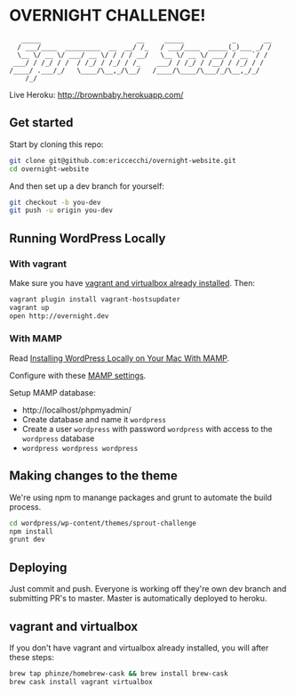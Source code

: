 # OVERNIGHT CHALLENGE!

```
   _____                        __     _____            _       __
  / ___/____  _________  __  __/ /_   / ___/____  _____(_)___ _/ /
  \__ \/ __ \/ ___/ __ \/ / / / __/   \__ \/ __ \/ ___/ / __ `/ / 
 ___/ / /_/ / /  / /_/ / /_/ / /_    ___/ / /_/ / /__/ / /_/ / /  
/____/ .___/_/   \____/\__,_/\__/   /____/\____/\___/_/\__,_/_/   
    /_/                                                                                                                 
```

Live Heroku: http://brownbaby.herokuapp.com/

## Get started

Start by cloning this repo:

```bash
git clone git@github.com:ericcecchi/overnight-website.git
cd overnight-website
```

And then set up a dev branch for yourself:

```bash
git checkout -b you-dev
git push -u origin you-dev
```

## Running WordPress Locally

### With vagrant

Make sure you have [vagrant and virtualbox already installed](#vagrant-and-virtualbox). Then:

```bash
vagrant plugin install vagrant-hostsupdater
vagrant up
open http://overnight.dev
```

### With MAMP

Read [Installing WordPress Locally on Your Mac With MAMP](https://codex.wordpress.org/Installing_WordPress_Locally_on_Your_Mac_With_MAMP).

Configure with these [MAMP settings](http://bluetide.pro/o1a9/53YjQuDF).

Setup MAMP database:

* http://localhost/phpmyadmin/
* Create database and name it `wordpress`
* Create a user `wordpress` with password `wordpress` with access to the `wordpress` database
* `wordpress wordpress wordpress`

## Making changes to the theme

We're using npm to manange packages and grunt to automate the build process.

```bash
cd wordpress/wp-content/themes/sprout-challenge
npm install
grunt dev
```

## Deploying

Just commit and push. Everyone is working off they're own dev branch and submitting PR's to master. Master is automatically deployed to heroku.

## vagrant and virtualbox

If you don't have vagrant and virtualbox already installed, you will after these steps:

```bash
brew tap phinze/homebrew-cask && brew install brew-cask
brew cask install vagrant virtualbox
```
